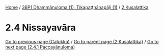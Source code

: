
[Home](/) / [36P1 Dhammānuloma (1), Tikapaṭṭhānapāḷi (1)](../../36P1.md) / [2 Kusalattika](../2.md)

# 2.4 Nissayavāra


[Go to previous page (Catukka)](2.3/2.3.4/Navippayuttaduka/Catukka.md) / [Go to parent page (2 Kusalattika)](../2.md) / [Go to next page (2.4.1 Paccayānuloma)](2.4/2.4.1.md)


